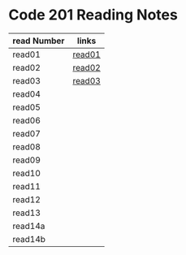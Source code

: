 # Code 201 Reading Notes

read Number | links
---------|------
read01 | [read01](read01)
read02 |[read02](read02)
read03 |[read03](read03)
read04 |
read05 |
read06 |
read07 |
read08 |
read09 |
read10 |
read11 |
read12 |
read13 |
read14a |
read14b |
